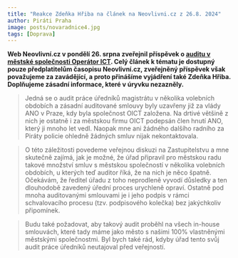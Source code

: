 ```yaml
---
title: "Reakce Zdeňka Hřiba na článek na Neovlivni.cz z 26.8. 2024"
author: Piráti Praha
image: posts/novaradnice4.jpg
tags: [Doprava]
---
```


**Web Neovlivní.cz v pondělí 26. srpna zveřejnil příspěvek o [auditu v městské společnosti Operátor ICT](https://neovlivni.cz/policie-vysetruje-hribuv-operator-ict/). Celý článek k tématu je dostupný pouze předplatitelům časopisu Neovlivní.cz, zveřejněný příspěvek však považujeme za zavádějící, a proto přinášíme vyjádření také Zdeňka Hřiba. Doplňujeme zásadní informace, které v úryvku nezazněly.**
 
> Jedná se o audit práce úředníků magistrátu v několika volebních obdobích a zásadní auditované smlouvy byly uzavřeny již za vlády ANO v Praze, kdy byla společnost OICT založena. Na drtivé většině z nich je ostatně i za městskou firmu OICT podepsán člen hnutí ANO, který ji mnoho let vedl. Naopak mne ani žádného dalšího radního za Piráty policie ohledně žádných smluv nijak nekontaktovala. 

> O této záležitosti povedeme veřejnou diskuzi na Zastupitelstvu a mne skutečně zajímá, jak je možné, že úřad připravil pro městskou radu takové množství smluv s městskou společností v několika volebních obdobích, u kterých teď auditor říká, že na nich je něco špatně. Očekávám, že ředitel úřadu z toho neprodleně vyvodí důsledky a ten dlouhodobě zavedený úřední proces urychleně opraví. Ostatně pod mnoha auditovanými smlouvami je i jeho podpis v rámci schvalovacího procesu (tzv. podpisového kolečka) bez jakýchkoliv připomínek. 

> Budu také požadovat, aby takový audit proběhl na všech in-house smlouvách, které tady máme jako město s našimi 100% vlastněnými městskými společnostmi. Byl bych také rád, kdyby úřad tento svůj audit práce úředníků neutajoval před veřejností.

